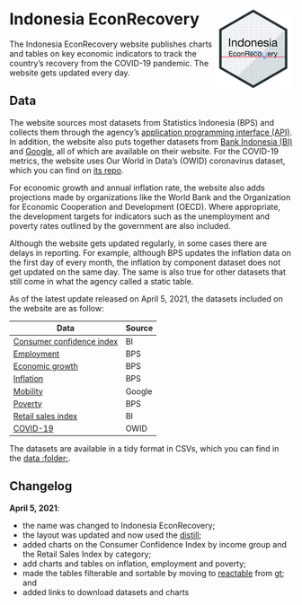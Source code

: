 # Indonesia EconRecovery <img src="images/ier_hexsticker.png" align="right" height="140"/>

The Indonesia EconRecovery website publishes charts and tables on key economic indicators to track the country’s recovery from the COVID-19 pandemic. The website gets updated every day.

## Data

The website sources most datasets from Statistics Indonesia (BPS) and collects them through the agency’s [application programming interface (API)](https://webapi.bps.go.id/). In addition, the website also puts together datasets from [Bank Indonesia (BI)](https://www.bi.go.id/id/publikasi/laporan/default.aspx) and [Google](https://www.google.com/covid19/mobility/), all of which are available on their website. For the COVID-19 metrics, the website uses Our World in Data’s (OWID) coronavirus dataset, which you can find on [its repo](https://github.com/owid/covid-19-data/tree/master/public/data).

For economic growth and annual inflation rate, the website also adds projections made by organizations like the World Bank and the Organization for Economic Cooperation and Development (OECD). Where appropriate, the development targets for indicators such as the unemployment and poverty rates outlined by the government are also included.

Although the website gets updated regularly, in some cases there are delays in reporting. For example, although BPS updates the inflation data on the first day of every month, the inflation by component dataset does not get updated on the same day. The same is also true for other datasets that still come in what the agency called a static table.

As of the latest update released on April 5, 2021, the datasets included on the website are as follow:

Data | Source  
------ | ----------  
[Consumer confidence index](https://dzulfiqarfr.github.io/indonesia-recovery-tracker/cci.html) | BI  
[Employment](https://dzulfiqarfr.github.io/indonesia-recovery-tracker/employment.html) | BPS  
[Economic growth](https://dzulfiqarfr.github.io/indonesia-recovery-tracker/gdp.html) | BPS  
[Inflation](https://dzulfiqarfr.github.io/indonesia-recovery-tracker/inflation.html) | BPS  
[Mobility](https://dzulfiqarfr.github.io/indonesia-recovery-tracker/mobility.html) | Google  
[Poverty](https://dzulfiqarfr.github.io/indonesia-recovery-tracker/poverty.html) | BPS  
[Retail sales index](https://dzulfiqarfr.github.io/indonesia-recovery-tracker/rsi.html) | BI  
[COVID-19](https://dzulfiqarfr.github.io/indonesia-recovery-tracker/index.html) | OWID  

The datasets are available in a tidy format in CSVs, which you can find in the [data :folder:](/data).


## Changelog

**April 5, 2021**:
- the name was changed to Indonesia EconRecovery;  
- the layout was updated and now used the [distill](https://rstudio.github.io/distill/);  
- added charts on the Consumer Confidence Index by income group and the Retail Sales Index by category;  
- add charts and tables on inflation, employment and poverty;  
- made the tables filterable and sortable by moving to [reactable](https://glin.github.io/reactable/index.html) from [gt](https://gt.rstudio.com/index.html); and  
- added links to download datasets and charts  